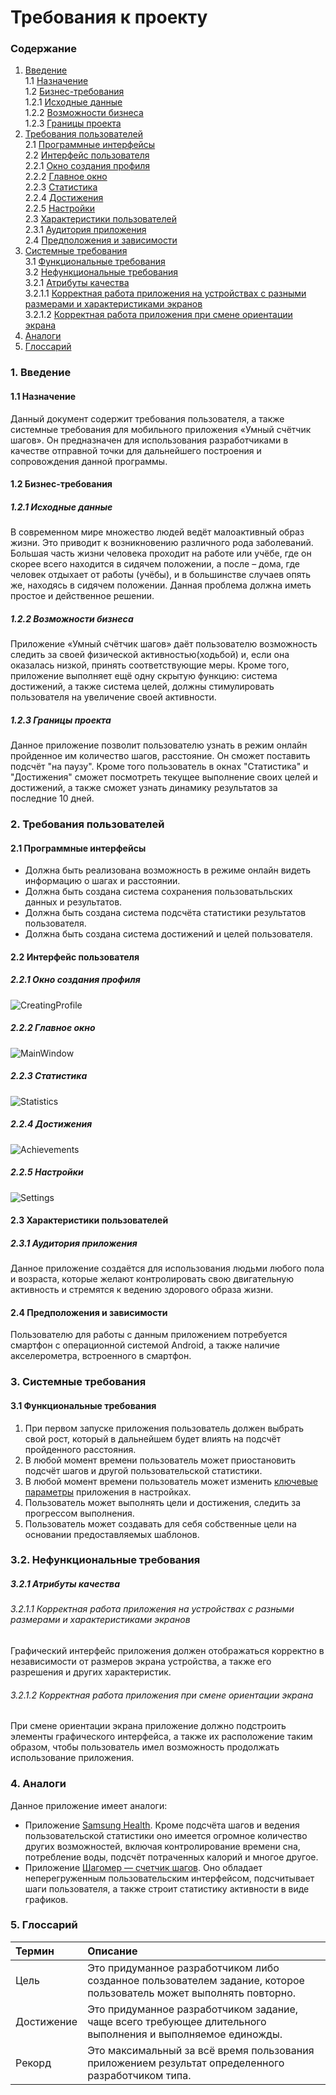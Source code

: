 # Требования к проекту
### Содержание
1. [Введение](#1) <br>
    1.1 [Назначение](#1.1) <br>
    1.2 [Бизнес-требования](#1.2) <br>
      1.2.1 [Исходные данные](#1.2.1) <br>
      1.2.2 [Возможности бизнеса](#1.2.2) <br>
      1.2.3 [Границы проекта](#1.2.3) <br>
  2. [Требования пользователей](#2) <br>
    2.1 [Программные интерфейсы](#2.1) <br>
    2.2 [Интерфейс пользователя](#2.2) <br>
      2.2.1 [Окно создания профиля](#2.2.1)<br>
      2.2.2 [Главное окно](#2.2.2)<br>
      2.2.3 [Статистика](#2.2.3)<br>
      2.2.4 [Достижения](#2.2.4)<br>
      2.2.5 [Настройки](#2.2.5)<br>
    2.3 [Характеристики пользователей](#2.3) <br>
      2.3.1 [Аудитория приложения](#2.3.1) <br>
    2.4 [Предположения и зависимости](#2.4) <br>
  3. [Системные требования](#3) <br>
    3.1 [Функциональные требования](#3.1) <br>
    3.2 [Нефункциональные требования](#3.2) <br>
      3.2.1 [Атрибуты качества](#3.2.1) <br>
        3.2.1.1 [Корректная работа приложения на устройствах с разными размерами и характеристиками экранов](#3.2.1.1) <br>
        3.2.1.2 [Корректная работа приложения при смене ориентации экрана](#3.2.1.2) <br>
  4. [Аналоги](#4) <br>
  5. [Глоссарий](#5) <br>
      

### 1. Введение <a name="1"></a>
#### 1.1 Назначение <a name="1.1"></a>
Данный документ содержит требования пользователя, а также системные требования для мобильного приложения «Умный счётчик шагов». 
Он предназначен для использования разработчиками в качестве отправной точки для дальнейшего построения и сопровождения данной программы.
#### 1.2 Бизнес-требования <a name="1.2"></a>
##### 1.2.1 Исходные данные <a name="1.2.1"></a>
В современном мире множество людей ведёт малоактивный образ жизни. Это приводит к возникновению различного рода заболеваний. 
Большая часть жизни человека проходит на работе или учёбе, где он скорее всего находится в сидячем положении, а после – дома, 
где человек отдыхает от работы (учёбы), и в большинстве случаев опять же, находясь в сидячем положении. Данная проблема должна 
иметь простое и действенное решении.
##### 1.2.2 Возможности бизнеса <a name="1.2.2"></a>
Приложение «Умный счётчик шагов» даёт пользователю возможность следить за своей физической активностью(ходьбой) и, 
если она оказалась низкой, принять соответствующие меры. Кроме того, приложение выполняет ещё одну скрытую функцию: 
система достижений, а также система целей, должны стимулировать пользователя на увеличение своей активности.
##### 1.2.3 Границы проекта <a name="1.2.3"></a>
Данное приложение позволит пользователю узнать в режим онлайн пройденное им количество шагов, расстояние.
Он сможет поставить подсчёт "на паузу". Кроме того пользователь в окнах "Статистика" и "Достижения" сможет посмотреть текущее выполнение 
своих целей и достижений, а также сможет узнать динамику результатов за последние 10 дней. 

### 2. Требования пользователей <a name="2"></a>
#### 2.1 Программные интерфейсы <a name="2.1"></a>
  - Должна быть реализована возможность в режиме онлайн видеть информацию о шагах и расстоянии.
  - Должна быть создана система сохранения пользоватьльских данных и результатов.
  - Должна быть создана система подсчёта статистики результатов пользователя.
  - Должна быть создана система достижений и целей пользователя.
#### 2.2 Интерфейс пользователя <a name="2.2"></a>
##### 2.2.1 Окно создания профиля <a name="2.2.1"></a>
  ![CreatingProfile](https://github.com/PeterZhukovetc/Smart-Step-Counter/blob/master/Other/Mockups/CreatingProfile.png)
##### 2.2.2 Главное окно <a name="2.2.2"></a>
  ![MainWindow](https://github.com/PeterZhukovetc/Smart-Step-Counter/blob/master/Other/Mockups/MainWindow.png)
##### 2.2.3 Статистика <a name="2.2.3"></a>
  ![Statistics](https://github.com/PeterZhukovetc/Smart-Step-Counter/blob/master/Other/Mockups/Statistics_.png)
##### 2.2.4 Достижения <a name="2.2.4"></a>
  ![Achievements](https://github.com/PeterZhukovetc/Smart-Step-Counter/blob/master/Other/Mockups/Achievements_.png)
##### 2.2.5 Настройки <a name="2.2.5"></a>
  ![Settings](https://github.com/PeterZhukovetc/Smart-Step-Counter/blob/master/Other/Mockups/Settings_Mock.png)
#### 2.3 Характеристики пользователей <a name="2.3"></a>
##### 2.3.1 Аудитория приложения  <a name="2.3.1"></a>
Данное приложение создаётся для использования людьми любого пола и возраста, которые желают контролировать свою двигательную активность 
и стремятся к ведению здорового образа жизни.
#### 2.4 Предположения и зависимости <a name="2.4"></a>
Пользователю для работы с данным приложением потребуется смартфон с операционной системой Android, а также наличие акселерометра,
встроенного в смартфон.

### 3. Системные требования <a name="3"></a>
#### 3.1 Функциональные требования <a name="3.1"></a>
  1. При первом запуске приложения пользователь должен выбрать свой рост, который в дальнейшем будет влиять на подсчёт пройденного расстояния.
  2. В любой момент времени пользователь может приостановить подсчёт шагов и другой пользовательской статистики.
  3. В любой момент времени пользователь может изменить [ключевые параметры](#2.2.5) приложения в настройках.
  4. Пользователь может выполнять цели и достижения, следить за прогрессом выполнения.
  5. Пользователь может создавать для себя собственные цели на основании предоставляемых шаблонов. 
### 3.2. Нефункциональные требования <a name="3.2"></a>
##### 3.2.1 Атрибуты качества <a name="3.2.1"></a>
###### 3.2.1.1 Корректная работа приложения на устройствах с разными размерами и характеристиками экранов <a name="3.2.1.1"></a>
Графический интерфейс приложения должен отображаться корректно в независимости от размеров экрана устройства, а также его разрешения и других характеристик.
###### 3.2.1.2 Корректная работа приложения при смене ориентации экрана <a name="3.2.1.2"></a>
При смене ориентации экрана приложение должно подстроить элементы графического интерфейса, а также их расположение таким образом, чтобы пользователь имел возможность продолжать использование приложения. 

### 4. Аналоги <a name="4"></a>
Данное приложение имеет аналоги:
  - Приложение [Samsung Health](https://play.google.com/store/apps/details?id=com.sec.android.app.shealth&hl=ru). Кроме подсчёта шагов и ведения пользовательской статистики оно имеется огромное количество других возможностей,
  включая контролирование времени сна, потребление воды, подсчёт потраченных калорий и многое другое. 
  - Приложение [Шагомер — счетчик шагов](https://play.google.com/store/apps/details?id=com.tayu.tau.pedometer&hl=ru). Оно обладает неперегруженным пользовательским интерфейсом, подсчитывает шаги пользователя, 
  а также строит статистику активности в виде графиков. 
  
  
### 5. Глоссарий <a name="5"></a>
| Термин | Описание |
|:--|:--|
| Цель | Это придуманное разработчиком либо созданное пользователем задание, которое пользователь может выполнять повторно.|
| Достижение | Это придуманное разработчиком задание, чаще всего требующее длительного выполнения и выполняемое единожды.|
| Рекорд | Это максимальный за всё время пользования приложением результат определенного разработчиком типа.|





